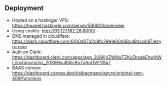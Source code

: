 ## Deployment

- Hosted on a hostinger VPS: https://hpanel.hostinger.com/server/560823/overview
- Using coolify: http://93.127.162.28:8000/
- DNS managed in cloudlfare: https://dash.cloudflare.com/6100d0732c9fc29e1e00d38cd94cdc97/ezyrp.com
- Auth on Clerk: https://dashboard.clerk.com/apps/app_2i09IjVZWKwTZKu5hxabEhwjhWL/instances/ins_2j1X8Hsu85IlcKo7uAnUVF1t9a7
- BAAS convex: https://dashboard.convex.dev/t/albaongaro/ezyrp/original-ram-409/functions
